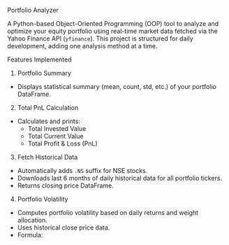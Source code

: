 Portfolio Analyzer

A Python-based Object-Oriented Programming (OOP) tool to analyze and optimize your equity portfolio using real-time market data fetched via the Yahoo Finance API (`yfinance`). This project is structured for daily development, adding one analysis method at a time.

Features Implemented

1. Portfolio Summary
- Displays statistical summary (mean, count, std, etc.) of your portfolio DataFrame.

2. Total PnL Calculation
- Calculates and prints:
  - Total Invested Value
  - Total Current Value
  - Total Profit & Loss (PnL)

3. Fetch Historical Data
- Automatically adds `.NS` suffix for NSE stocks.
- Downloads last 6 months of daily historical data for all portfolio tickers.
- Returns closing price DataFrame.

4. Portfolio Volatility
- Computes portfolio volatility based on daily returns and weight allocation.
- Uses historical close price data.
- Formula:
